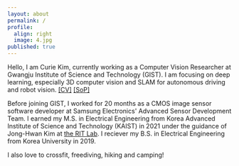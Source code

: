 ```yaml
---
layout: about
permalink: /
profile:
  align: right
  image: 4.jpg
published: true
---
```

Hello, I am Curie Kim, currently working as a Computer Vision Researcher at Gwangju Institute  of Science and Technology (GIST).
I am focusing on deep learning, especially 3D computer vision and SLAM for autonomous driving and robot vision. [[CV]](http://localhost:4000/gradfolio/) [[SoP]](http://localhost:4000/gradfolio/) 

Before joining GIST, I worked for 20 months as a CMOS image sensor software developer at Samsung Electronics' Advanced Sensor Development Team.
I earned my M.S. in Electrical Engineering from Korea Advanced Institute of Science and Technology (KAIST) in 2021 under the guidance of Jong-Hwan Kim at [the RIT Lab](https://rit.kaist.ac.kr/).
I reciever my B.S. in Electrical Engineering from Korea University in 2019. 

I also love to crossfit, freediving, hiking and camping!


<!-- [Gradfolio](https://github.com/jitinnair1/gradfolio){:target="_blank"} is a responsive, dark-mode ready Jekyll theme designed keeping academia in mind. The easiest way to install the theme is to fork it using GitHub. Check the README file for [instructions](https://github.com/jitinnair1/gradfolio#installation){:target="_blank"}.

If you want to use this space to write your biography here, edit the `index.md` file. You can put a picture in, too. Rename your picture to `profile.png` and put it in the `assets/images/` folder.

The social-icons footer can be used to link profiles from GitHub, OrcID and ReasearchGate aprart form the usual Twitter, LinkedIn and Facebook. You can add your user ID in the `_config.yml` file to link your accounts. -->
